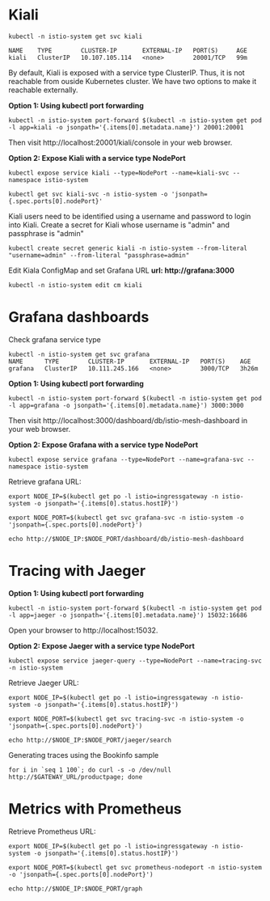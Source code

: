 # Kiali

```
kubectl -n istio-system get svc kiali
```
    NAME    TYPE        CLUSTER-IP       EXTERNAL-IP   PORT(S)     AGE
    kiali   ClusterIP   10.107.105.114   <none>        20001/TCP   99m

By default, Kiali is exposed with a service type ClusterIP. Thus, it is not reachable from ouside Kubernetes cluster.
We have two options to make it reachable externally.

**Option 1: Using kubectl port forwarding**
```
kubectl -n istio-system port-forward $(kubectl -n istio-system get pod -l app=kiali -o jsonpath='{.items[0].metadata.name}') 20001:20001
```
Then visit http://localhost:20001/kiali/console in your web browser.

**Option 2: Expose Kiali with a service type NodePort**
```
kubectl expose service kiali --type=NodePort --name=kiali-svc --namespace istio-system
```
```
kubectl get svc kiali-svc -n istio-system -o 'jsonpath={.spec.ports[0].nodePort}'
```
Kiali users need to be identified using a username and password to login into Kiali. Create a secret for Kiali whose username is "admin" and passphrase is "admin"
```
kubectl create secret generic kiali -n istio-system --from-literal "username=admin" --from-literal "passphrase=admin"
```
Edit Kiala ConfigMap and set Grafana URL **url: http://grafana:3000**
```
kubectl -n istio-system edit cm kiali
```
# Grafana dashboards

Check grafana service type
```
kubectl -n istio-system get svc grafana
NAME      TYPE        CLUSTER-IP       EXTERNAL-IP   PORT(S)    AGE
grafana   ClusterIP   10.111.245.166   <none>        3000/TCP   3h26m
```

**Option 1: Using kubectl port forwarding**
```
kubectl -n istio-system port-forward $(kubectl -n istio-system get pod -l app=grafana -o jsonpath='{.items[0].metadata.name}') 3000:3000
```
Then visit http://localhost:3000/dashboard/db/istio-mesh-dashboard in your web browser.

**Option 2: Expose Grafana with a service type NodePort**
```
kubectl expose service grafana --type=NodePort --name=grafana-svc --namespace istio-system
```
Retrieve grafana URL:
```
export NODE_IP=$(kubectl get po -l istio=ingressgateway -n istio-system -o jsonpath='{.items[0].status.hostIP}')

export NODE_PORT=$(kubectl get svc grafana-svc -n istio-system -o 'jsonpath={.spec.ports[0].nodePort}')

echo http://$NODE_IP:$NODE_PORT/dashboard/db/istio-mesh-dashboard
```
# Tracing with Jaeger

**Option 1: Using kubectl port forwarding**
```
kubectl -n istio-system port-forward $(kubectl -n istio-system get pod -l app=jaeger -o jsonpath='{.items[0].metadata.name}') 15032:16686
```
Open your browser to http://localhost:15032.

**Option 2: Expose Jaeger with a service type NodePort**
```
kubectl expose service jaeger-query --type=NodePort --name=tracing-svc -n istio-system
```
Retrieve Jaeger URL:
```
export NODE_IP=$(kubectl get po -l istio=ingressgateway -n istio-system -o jsonpath='{.items[0].status.hostIP}')

export NODE_PORT=$(kubectl get svc tracing-svc -n istio-system -o 'jsonpath={.spec.ports[0].nodePort}')

echo http://$NODE_IP:$NODE_PORT/jaeger/search
```

Generating traces using the Bookinfo sample
```
for i in `seq 1 100`; do curl -s -o /dev/null http://$GATEWAY_URL/productpage; done
```
# Metrics with Prometheus
Retrieve Prometheus URL:
```
export NODE_IP=$(kubectl get po -l istio=ingressgateway -n istio-system -o jsonpath='{.items[0].status.hostIP}')

export NODE_PORT=$(kubectl get svc prometheus-nodeport -n istio-system -o 'jsonpath={.spec.ports[0].nodePort}')

echo http://$NODE_IP:$NODE_PORT/graph
```


